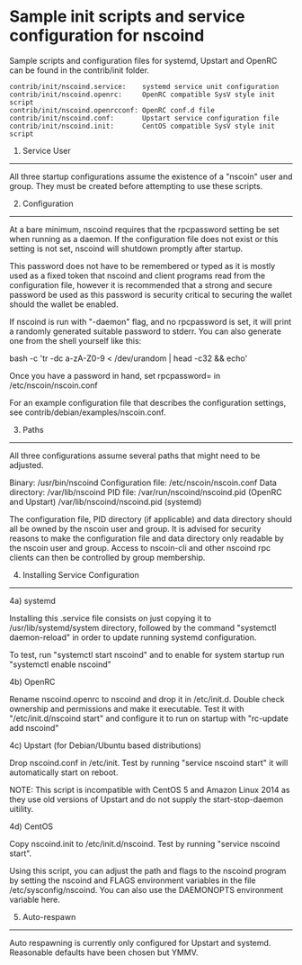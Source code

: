 Sample init scripts and service configuration for nscoind
==========================================================

Sample scripts and configuration files for systemd, Upstart and OpenRC
can be found in the contrib/init folder.

    contrib/init/nscoind.service:    systemd service unit configuration
    contrib/init/nscoind.openrc:     OpenRC compatible SysV style init script
    contrib/init/nscoind.openrcconf: OpenRC conf.d file
    contrib/init/nscoind.conf:       Upstart service configuration file
    contrib/init/nscoind.init:       CentOS compatible SysV style init script

1. Service User
---------------------------------

All three startup configurations assume the existence of a "nscoin" user
and group.  They must be created before attempting to use these scripts.

2. Configuration
---------------------------------

At a bare minimum, nscoind requires that the rpcpassword setting be set
when running as a daemon.  If the configuration file does not exist or this
setting is not set, nscoind will shutdown promptly after startup.

This password does not have to be remembered or typed as it is mostly used
as a fixed token that nscoind and client programs read from the configuration
file, however it is recommended that a strong and secure password be used
as this password is security critical to securing the wallet should the
wallet be enabled.

If nscoind is run with "-daemon" flag, and no rpcpassword is set, it will
print a randomly generated suitable password to stderr.  You can also
generate one from the shell yourself like this:

bash -c 'tr -dc a-zA-Z0-9 < /dev/urandom | head -c32 && echo'

Once you have a password in hand, set rpcpassword= in /etc/nscoin/nscoin.conf

For an example configuration file that describes the configuration settings,
see contrib/debian/examples/nscoin.conf.

3. Paths
---------------------------------

All three configurations assume several paths that might need to be adjusted.

Binary:              /usr/bin/nscoind
Configuration file:  /etc/nscoin/nscoin.conf
Data directory:      /var/lib/nscoind
PID file:            /var/run/nscoind/nscoind.pid (OpenRC and Upstart)
                     /var/lib/nscoind/nscoind.pid (systemd)

The configuration file, PID directory (if applicable) and data directory
should all be owned by the nscoin user and group.  It is advised for security
reasons to make the configuration file and data directory only readable by the
nscoin user and group.  Access to nscoin-cli and other nscoind rpc clients
can then be controlled by group membership.

4. Installing Service Configuration
-----------------------------------

4a) systemd

Installing this .service file consists on just copying it to
/usr/lib/systemd/system directory, followed by the command
"systemctl daemon-reload" in order to update running systemd configuration.

To test, run "systemctl start nscoind" and to enable for system startup run
"systemctl enable nscoind"

4b) OpenRC

Rename nscoind.openrc to nscoind and drop it in /etc/init.d.  Double
check ownership and permissions and make it executable.  Test it with
"/etc/init.d/nscoind start" and configure it to run on startup with
"rc-update add nscoind"

4c) Upstart (for Debian/Ubuntu based distributions)

Drop nscoind.conf in /etc/init.  Test by running "service nscoind start"
it will automatically start on reboot.

NOTE: This script is incompatible with CentOS 5 and Amazon Linux 2014 as they
use old versions of Upstart and do not supply the start-stop-daemon uitility.

4d) CentOS

Copy nscoind.init to /etc/init.d/nscoind. Test by running "service nscoind start".

Using this script, you can adjust the path and flags to the nscoind program by
setting the nscoind and FLAGS environment variables in the file
/etc/sysconfig/nscoind. You can also use the DAEMONOPTS environment variable here.

5. Auto-respawn
-----------------------------------

Auto respawning is currently only configured for Upstart and systemd.
Reasonable defaults have been chosen but YMMV.
